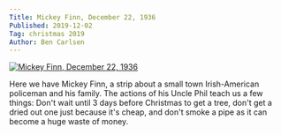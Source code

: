 ```yaml
---
Title: Mickey Finn, December 22, 1936
Published: 2019-12-02
Tag: christmas 2019
Author: Ben Carlsen
---
```


[![Mickey Finn, December 22, 1936](http://blog.arkholt.com/media/decstrips2019/02-Mickey-Finn-Tue__Dec_22__1936_.jpg)](http://blog.arkholt.com/media/decstrips2019/02-Mickey-Finn-Tue__Dec_22__1936_.jpg)

Here we have Mickey Finn, a strip about a small town Irish-American policeman and his family. The actions of his Uncle Phil teach us a few things: Don't wait until 3 days before Christmas to get a tree, don't get a dried out one just because it's cheap, and don't smoke a pipe as it can become a huge waste of money.

